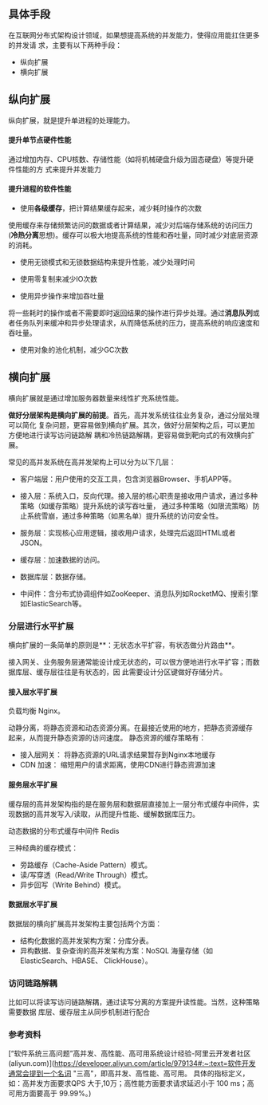 ## 具体手段

在互联网分布式架构设计领域，如果想提高系统的并发能力，使得应用能扛住更多的并发请 求，主要有以下两种手段： 

- 纵向扩展 
- 横向扩展





## 纵向扩展

纵向扩展，就是提升单进程的处理能力。

#### 提升单节点硬件性能

通过增加内存、CPU核数、存储性能（如将机械硬盘升级为固态硬盘）等提升硬件性能的方 式来提升并发能力

#### 提升进程的软件性能

- 使用**各级缓存**，把计算结果缓存起来，减少耗时操作的次数

使用缓存来存储频繁访问的数据或者计算结果，减少对后端存储系统的访问压力(**冷热分离**思想)。缓存可以极大地提高系统的性能和吞吐量，同时减少对底层资源的消耗。



- 使用无锁模式和无锁数据结构来提升性能，减少处理时间



- 使用零复制来减少IO次数



- 使用异步操作来增加吞吐量

将一些耗时的操作或者不需要即时返回结果的操作进行异步处理。通过**消息队列**或者任务队列来缓冲和异步处理请求，从而降低系统的压力，提高系统的响应速度和吞吐量。



- 使用对象的池化机制，减少GC次数







## 横向扩展

横向扩展就是通过增加服务器数量来线性扩充系统性能。

**做好分层架构是横向扩展的前提**。首先，高并发系统往往业务复杂，通过分层处理可以简化 复杂问题，更容易做到横向扩展。其次，做好分层架构之后，可以更加方便地进行读写访问链路解 耦和冷热链路解耦，更容易做到靶向式的有效横向扩展。

常见的高并发系统在高并发架构上可以分为以下几层：

- 客户端层：用户使用的交互工具，包含浏览器Browser、手机APP等。

- 接入层：系统入口，反向代理。接入层的核心职责是接收用户请求，通过多种策略（如缓存策略）提升系统的读写吞吐量， 通过多种策略（如限流策略）防止系统雪崩，通过多种策略（如黑名单）提升系统的访问安全性。
- 服务层：实现核心应用逻辑，接收用户请求，处理完后返回HTML或者JSON。
- 缓存层：加速数据的访问。
- 数据库层：数据存储。
- 中间件：含分布式协调组件如ZooKeeper、消息队列如RocketMQ、搜索引擎如ElasticSearch等。



### 分层进行水平扩展

横向扩展的一条简单的原则是**：无状态水平扩容，有状态做分片路由**。

接入网关、业务服务层通常能设计成无状态的，可以很方便地进行水平扩容；而数据库层、缓存层往往是有状态的，因 此需要设计分区键做好存储分片。

#### 接入层水平扩展

负载均衡 Nginx。

动静分离，将静态资源和动态资源分离。在最接近使用的地方，把静态资源缓存 起来，从而提升静态资源的访问速度。   静态资源的缓存策略有：

- 接入层网关： 将静态资源的URL请求结果暂存到Nginx本地缓存
- CDN 加速： 缩短用户的请求距离，使用CDN进行静态资源加速



#### 服务层水平扩展

缓存层的高并发架构指的是在服务层和数据层直接加上一层分布式缓存中间件，实现数据的高并发写入/读取，从而提升性能、缓解数据库压力。

动态数据的分布式缓存中间件 Redis

三种经典的缓存模式： 

- 旁路缓存（Cache-Aside Pattern）模式。 
-  读/写穿透（Read/Write Through）模式。 
- 异步回写（Write Behind）模式。



#### 数据层水平扩展

数据层的横向扩展高并发架构主要包括两个方面： 

-  结构化数据的高并发架构方案：分库分表。 
-  异构数据、复杂查询的高并发架构方案：NoSQL 海量存储（如ElasticSearch、HBASE、 ClickHouse）。





### 访问链路解耦

比如可以将读写访问链路解耦，通过读写分离的方案提升读性能。当然，这种策略需要数据 库层、缓存层主从同步机制进行配合







### 参考资料

[“软件系统三高问题”高并发、高性能、高可用系统设计经验-阿里云开发者社区 (aliyun.com)](https://developer.aliyun.com/article/979134#:~:text=软件开发通常会提到一个名词 "三高"，即高并发、高性能、高可用。 具体的指标定义，如：高并发方面要求QPS 大于,10万；高性能方面要求请求延迟小于 100 ms；高可用方面要高于 99.99%。)